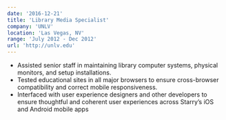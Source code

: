 ```yaml
---
date: '2016-12-21'
title: 'Library Media Specialist'
company: 'UNLV'
location: 'Las Vegas, NV'
range: 'July 2012 - Dec 2012'
url: 'http://unlv.edu'
---
```


- Assisted senior staff in maintaining library computer systems, physical monitors, and setup installations.
- Tested educational sites in all major browsers to ensure cross-browser compatibility and correct mobile responsiveness.
- Interfaced with user experience designers and other developers to ensure thoughtful and coherent user experiences across Starry’s iOS and Android mobile apps
